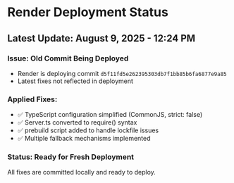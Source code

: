 # Render Deployment Status

## Latest Update: August 9, 2025 - 12:24 PM

### Issue: Old Commit Being Deployed
- Render is deploying commit `d5f11fd5e262395303db7f1bb85b6fa6877e9a85`
- Latest fixes not reflected in deployment

### Applied Fixes:
- ✅ TypeScript configuration simplified (CommonJS, strict: false)
- ✅ Server.ts converted to require() syntax  
- ✅ prebuild script added to handle lockfile issues
- ✅ Multiple fallback mechanisms implemented

### Status: Ready for Fresh Deployment
All fixes are committed locally and ready to deploy.
